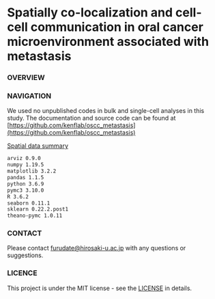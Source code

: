 # Spatially co-localization and cell-cell communication in oral cancer microenvironment associated with metastasis

### OVERVIEW

### NAVIGATION
We used no unpublished codes in bulk and single-cell analyses in this study.
The documentation and source code can be found at [https://github.com/kenflab/oscc_metastasis](https://github.com/kenflab/oscc_metastasis)



[Spatial data summary](https://github.com/kenflab/oscc_metastasis/blob/main/summary.html)

```markdown
arviz 0.9.0
numpy 1.19.5
matplotlib 3.2.2
pandas 1.1.5
python 3.6.9
pymc3 3.10.0
R 3.6.2
seaborn 0.11.1
sklearn 0.22.2.post1
theano-pymc 1.0.11
```

### CONTACT
Please contact <furudate@hirosaki-u.ac.jp> with any questions or suggestions.


### LICENCE
This project is under the MIT license - see the [LICENSE](https://github.com/kenflab/oscc_metastasis/blob/main/LICENSE) in details.
